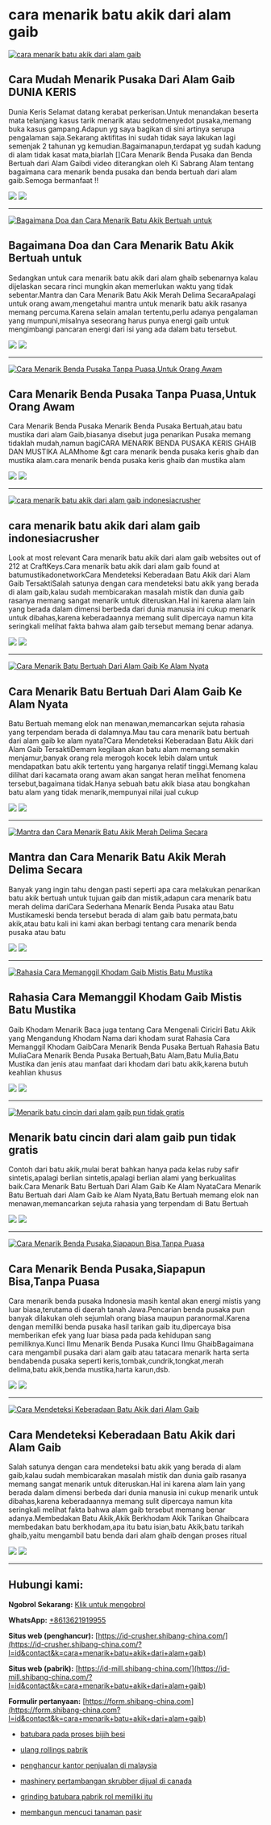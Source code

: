 # cara menarik batu akik dari alam gaib

<a href="https://swt.shibang-china.com/?l=id&img&k=cara+menarik+batu+akik+dari+alam+gaib" target="_blank">![cara menarik batu akik dari alam gaib](http://static.shibang-china.com/all-800x300/1002.jpg)</a>

## Cara Mudah Menarik Pusaka Dari Alam Gaib DUNIA KERIS
Dunia Keris Selamat datang kerabat perkerisan.Untuk menandakan beserta mata telanjang kasus tarik menarik atau sedotmenyedot pusaka,memang buka kasus gampang.Adapun yg saya bagikan di sini artinya serupa pengalaman saja.Sekarang aktifitas ini sudah tidak saya lakukan lagi semenjak 2 tahunan yg kemudian.Bagaimanapun,terdapat yg sudah kadung di alam tidak kasat mata,biarlah []Cara Menarik Benda Pusaka dan Benda Bertuah dari Alam Gaibdi video diterangkan oleh Ki Sabrang Alam tentang bagaimana cara menarik benda pusaka dan benda bertuah dari alam gaib.Semoga bermanfaat !!


<a href="https://whatsapp.shibangsoft.com/WhatsApp.php" target="_blank" title="WhatsApp">![](http://static.shibang-china.com/icon/whatsapp.png)</a> <a href="https://swt.shibang-china.com/?l=id&icon&k=cara+menarik+batu+akik+dari+alam+gaib" target="_blank">![](http://static.shibang-china.com/icon/chat-id.png)</a>

---

<a href="https://swt.shibang-china.com/?l=id&img&k=cara+menarik+batu+akik+dari+alam+gaib" target="_blank">![Bagaimana Doa dan Cara Menarik Batu Akik Bertuah untuk](http://static.shibang-china.com/all-800x300/1145.jpg)</a>

## Bagaimana Doa dan Cara Menarik Batu Akik Bertuah untuk
Sedangkan untuk cara menarik batu akik dari alam ghaib sebenarnya kalau dijelaskan secara rinci mungkin akan memerlukan waktu yang tidak sebentar.Mantra dan Cara Menarik Batu Akik Merah Delima SecaraApalagi untuk orang awam,mengetahui mantra untuk menarik batu akik rasanya memang percuma.Karena selain amalan tertentu,perlu adanya pengalaman yang mumpuni,misalnya seseorang harus punya energi gaib untuk mengimbangi pancaran energi dari isi yang ada dalam batu tersebut.


<a href="https://whatsapp.shibangsoft.com/WhatsApp.php" target="_blank" title="WhatsApp">![](http://static.shibang-china.com/icon/whatsapp.png)</a> <a href="https://swt.shibang-china.com/?l=id&icon&k=cara+menarik+batu+akik+dari+alam+gaib" target="_blank">![](http://static.shibang-china.com/icon/chat-id.png)</a>

---

<a href="https://swt.shibang-china.com/?l=id&img&k=cara+menarik+batu+akik+dari+alam+gaib" target="_blank">![Cara Menarik Benda Pusaka Tanpa Puasa,Untuk Orang Awam](http://static.shibang-china.com/all-800x300/536.jpg)</a>

## Cara Menarik Benda Pusaka Tanpa Puasa,Untuk Orang Awam
Cara Menarik Benda Pusaka Menarik Benda Pusaka Bertuah,atau batu mustika dari alam Gaib,biasanya disebut juga penarikan Pusaka memang tidaklah mudah,namun bagiCARA MENARIK BENDA PUSAKA KERIS GHAIB DAN MUSTIKA ALAMhome &gt cara menarik benda pusaka keris ghaib dan mustika alam.cara menarik benda pusaka keris ghaib dan mustika alam


<a href="https://whatsapp.shibangsoft.com/WhatsApp.php" target="_blank" title="WhatsApp">![](http://static.shibang-china.com/icon/whatsapp.png)</a> <a href="https://swt.shibang-china.com/?l=id&icon&k=cara+menarik+batu+akik+dari+alam+gaib" target="_blank">![](http://static.shibang-china.com/icon/chat-id.png)</a>

---

<a href="https://swt.shibang-china.com/?l=id&img&k=cara+menarik+batu+akik+dari+alam+gaib" target="_blank">![cara menarik batu akik dari alam gaib indonesiacrusher](http://static.shibang-china.com/all-800x300/931.jpg)</a>

## cara menarik batu akik dari alam gaib indonesiacrusher
Look at most relevant Cara menarik batu akik dari alam gaib websites out of 212 at CraftKeys.Cara menarik batu akik dari alam gaib found at batumustikadonetworkCara Mendeteksi Keberadaan Batu Akik dari Alam Gaib TersaktiSalah satunya dengan cara mendeteksi batu akik yang berada di alam gaib,kalau sudah membicarakan masalah mistik dan dunia gaib rasanya memang sangat menarik untuk diteruskan.Hal ini karena alam lain yang berada dalam dimensi berbeda dari dunia manusia ini cukup menarik untuk dibahas,karena keberadaannya memang sulit dipercaya namun kita seringkali melihat fakta bahwa alam gaib tersebut memang benar adanya.


<a href="https://whatsapp.shibangsoft.com/WhatsApp.php" target="_blank" title="WhatsApp">![](http://static.shibang-china.com/icon/whatsapp.png)</a> <a href="https://swt.shibang-china.com/?l=id&icon&k=cara+menarik+batu+akik+dari+alam+gaib" target="_blank">![](http://static.shibang-china.com/icon/chat-id.png)</a>

---

<a href="https://swt.shibang-china.com/?l=id&img&k=cara+menarik+batu+akik+dari+alam+gaib" target="_blank">![Cara Menarik Batu Bertuah Dari Alam Gaib Ke Alam Nyata](http://static.shibang-china.com/all-800x300/631.jpg)</a>

## Cara Menarik Batu Bertuah Dari Alam Gaib Ke Alam Nyata
Batu Bertuah memang elok nan menawan,memancarkan sejuta rahasia yang terpendam berada di dalamnya.Mau tau cara menarik batu bertuah dari alam gaib ke alam nyata?Cara Mendeteksi Keberadaan Batu Akik dari Alam Gaib TersaktiDemam kegilaan akan batu alam memang semakin menjamur,banyak orang rela merogoh kocek lebih dalam untuk mendapatkan batu akik tertentu yang harganya relatif tinggi.Memang kalau dilihat dari kacamata orang awam akan sangat heran melihat fenomena tersebut,bagaimana tidak.Hanya sebuah batu akik biasa atau bongkahan batu alam yang tidak menarik,mempunyai nilai jual cukup


<a href="https://whatsapp.shibangsoft.com/WhatsApp.php" target="_blank" title="WhatsApp">![](http://static.shibang-china.com/icon/whatsapp.png)</a> <a href="https://swt.shibang-china.com/?l=id&icon&k=cara+menarik+batu+akik+dari+alam+gaib" target="_blank">![](http://static.shibang-china.com/icon/chat-id.png)</a>

---

<a href="https://swt.shibang-china.com/?l=id&img&k=cara+menarik+batu+akik+dari+alam+gaib" target="_blank">![Mantra dan Cara Menarik Batu Akik Merah Delima Secara](http://static.shibang-china.com/all-800x300/1139.jpg)</a>

## Mantra dan Cara Menarik Batu Akik Merah Delima Secara
Banyak yang ingin tahu dengan pasti seperti apa cara melakukan penarikan batu akik bertuah untuk tujuan gaib dan mistik,adapun cara menarik batu merah delima dariCara Sederhana Menarik Benda Pusaka atau Batu Mustikameski benda tersebut berada di alam gaib batu permata,batu akik,atau batu kali ini kami akan berbagi tentang cara menarik benda pusaka atau batu


<a href="https://whatsapp.shibangsoft.com/WhatsApp.php" target="_blank" title="WhatsApp">![](http://static.shibang-china.com/icon/whatsapp.png)</a> <a href="https://swt.shibang-china.com/?l=id&icon&k=cara+menarik+batu+akik+dari+alam+gaib" target="_blank">![](http://static.shibang-china.com/icon/chat-id.png)</a>

---

<a href="https://swt.shibang-china.com/?l=id&img&k=cara+menarik+batu+akik+dari+alam+gaib" target="_blank">![Rahasia Cara Memanggil Khodam Gaib Mistis Batu Mustika](http://static.shibang-china.com/all-800x300/1124.jpg)</a>

## Rahasia Cara Memanggil Khodam Gaib Mistis Batu Mustika
Gaib Khodam Menarik Baca juga tentang Cara Mengenali Ciriciri Batu Akik yang Mengandung Khodam Nama dari khodam surat Rahasia Cara Memanggil Khodam GaibCara Menarik Benda Pusaka Bertuah Rahasia Batu MuliaCara Menarik Benda Pusaka Bertuah,Batu Alam,Batu Mulia,Batu Mustika dan jenis atau manfaat dari khodam dari batu akik,karena butuh keahlian khusus


<a href="https://whatsapp.shibangsoft.com/WhatsApp.php" target="_blank" title="WhatsApp">![](http://static.shibang-china.com/icon/whatsapp.png)</a> <a href="https://swt.shibang-china.com/?l=id&icon&k=cara+menarik+batu+akik+dari+alam+gaib" target="_blank">![](http://static.shibang-china.com/icon/chat-id.png)</a>

---

<a href="https://swt.shibang-china.com/?l=id&img&k=cara+menarik+batu+akik+dari+alam+gaib" target="_blank">![Menarik batu cincin dari alam gaib pun tidak gratis](http://static.shibang-china.com/all-800x300/800.jpg)</a>

## Menarik batu cincin dari alam gaib pun tidak gratis
Contoh dari batu akik,mulai berat bahkan hanya pada kelas ruby safir sintetis,apalagi berlian sintetis,apalagi berlian alami yang berkualitas baik.Cara Menarik Batu Bertuah Dari Alam Gaib Ke Alam NyataCara Menarik Batu Bertuah dari Alam Gaib ke Alam Nyata,Batu Bertuah memang elok nan menawan,memancarkan sejuta rahasia yang terpendam di Batu Bertuah


<a href="https://whatsapp.shibangsoft.com/WhatsApp.php" target="_blank" title="WhatsApp">![](http://static.shibang-china.com/icon/whatsapp.png)</a> <a href="https://swt.shibang-china.com/?l=id&icon&k=cara+menarik+batu+akik+dari+alam+gaib" target="_blank">![](http://static.shibang-china.com/icon/chat-id.png)</a>

---

<a href="https://swt.shibang-china.com/?l=id&img&k=cara+menarik+batu+akik+dari+alam+gaib" target="_blank">![Cara Menarik Benda Pusaka,Siapapun Bisa,Tanpa Puasa](http://static.shibang-china.com/all-800x300/1231.jpg)</a>

## Cara Menarik Benda Pusaka,Siapapun Bisa,Tanpa Puasa
Cara menarik benda pusaka Indonesia masih kental akan energi mistis yang luar biasa,terutama di daerah tanah Jawa.Pencarian benda pusaka pun banyak dilakukan oleh sejumlah orang biasa maupun paranormal.Karena dengan memiliki benda pusaka hasil tarikan gaib itu,dipercaya bisa memberikan efek yang luar biasa pada pada kehidupan sang pemiliknya.Kunci Ilmu Menarik Benda Pusaka Kunci Ilmu GhaibBagaimana cara mengambil pusaka dari alam gaib atau tatacara menarik harta serta bendabenda pusaka seperti keris,tombak,cundrik,tongkat,merah delima,batu akik,benda mustika,harta karun,dsb.


<a href="https://whatsapp.shibangsoft.com/WhatsApp.php" target="_blank" title="WhatsApp">![](http://static.shibang-china.com/icon/whatsapp.png)</a> <a href="https://swt.shibang-china.com/?l=id&icon&k=cara+menarik+batu+akik+dari+alam+gaib" target="_blank">![](http://static.shibang-china.com/icon/chat-id.png)</a>

---

<a href="https://swt.shibang-china.com/?l=id&img&k=cara+menarik+batu+akik+dari+alam+gaib" target="_blank">![Cara Mendeteksi Keberadaan Batu Akik dari Alam Gaib](http://static.shibang-china.com/all-800x300/561.jpg)</a>

## Cara Mendeteksi Keberadaan Batu Akik dari Alam Gaib
Salah satunya dengan cara mendeteksi batu akik yang berada di alam gaib,kalau sudah membicarakan masalah mistik dan dunia gaib rasanya memang sangat menarik untuk diteruskan.Hal ini karena alam lain yang berada dalam dimensi berbeda dari dunia manusia ini cukup menarik untuk dibahas,karena keberadaannya memang sulit dipercaya namun kita seringkali melihat fakta bahwa alam gaib tersebut memang benar adanya.Membedakan Batu Akik,Akik Berkhodam Akik Tarikan Ghaibcara membedakan batu berkhodam,apa itu batu isian,batu Akik,batu tarikah ghaib,yaitu mengambil batu benda dari alam ghaib dengan proses ritual


<a href="https://whatsapp.shibangsoft.com/WhatsApp.php" target="_blank" title="WhatsApp">![](http://static.shibang-china.com/icon/whatsapp.png)</a> <a href="https://swt.shibang-china.com/?l=id&icon&k=cara+menarik+batu+akik+dari+alam+gaib" target="_blank">![](http://static.shibang-china.com/icon/chat-id.png)</a>

---
## Hubungi kami:

**Ngobrol Sekarang:** [Klik untuk mengobrol](https://swt.shibang-china.com?l=id&contact&k=cara+menarik+batu+akik+dari+alam+gaib)

**WhatsApp:**  [+8613621919955](https://whatsapp.shibangsoft.com/WhatsApp.php)

**Situs web (penghancur):** [https://id-crusher.shibang-china.com/](https://id-crusher.shibang-china.com/?l=id&contact&k=cara+menarik+batu+akik+dari+alam+gaib)

**Situs web (pabrik):** [https://id-mill.shibang-china.com/](https://id-mill.shibang-china.com/?l=id&contact&k=cara+menarik+batu+akik+dari+alam+gaib)

**Formulir pertanyaan:** [https://form.shibang-china.com](https://form.shibang-china.com?l=id&contact&k=cara+menarik+batu+akik+dari+alam+gaib)

* [batubara pada proses bijih besi](../39/batubara%20pada%20proses%20bijih%20besi.md)

* [ulang rollings pabrik](../40/ulang%20rollings%20pabrik.md)

* [penghancur kantor penjualan di malaysia](../38/penghancur%20kantor%20penjualan%20di%20malaysia.md)

* [mashinery pertambangan skrubber dijual di canada](../38/mashinery%20pertambangan%20skrubber%20dijual%20di%20canada.md)

* [grinding batubara pabrik rol memiliki itu](../34/grinding%20batubara%20pabrik%20rol%20memiliki%20itu.md)

* [membangun mencuci tanaman pasir](../40/membangun%20mencuci%20tanaman%20pasir.md)